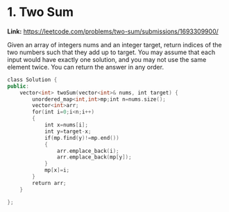 # 1. Two Sum

**Link:** https://leetcode.com/problems/two-sum/submissions/1693309900/

Given an array of integers nums and an integer target, return indices of the two numbers such that they add up to target. You may assume that each input would have exactly one solution, and you may not use the same element twice. You can return the answer in any order.

```cpp
class Solution {
public:
    vector<int> twoSum(vector<int>& nums, int target) {
        unordered_map<int,int>mp;int n=nums.size();
        vector<int>arr;
        for(int i=0;i<n;i++)
        {
            int x=nums[i];
            int y=target-x;
            if(mp.find(y)!=mp.end())
            {
                arr.emplace_back(i);
                arr.emplace_back(mp[y]);
            }
            mp[x]=i;
        }
        return arr;
    }

};
```
